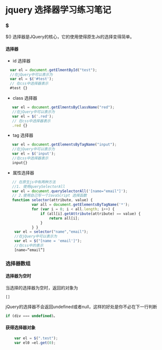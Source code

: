 # jquery 选择器学习练习笔记
### $
 $() 选择器是JQuery的核心，它的使用使得原生Js的选择变得简单。

####  选择器
  + id 选择器
```js
  var el = document.getElmentById("test");
  //在jQuery中可以表示为
  var el = $('#test');
  // 在css中选择器表示
  #test {}
```

  + class 选择器
```js
   var el = document.getElmentsByClassName("red");
   //在jQuery中可以表示为
   var el = $('.red');
   // 在css中选择器表示
   .red {}
```
   + tag 选择器
   
```js
   var el = document.getElementsByTagName("input");
   //在jQuery中可以表示为
   var el = $('input');
   //在css中选择器表示
   input{}
```
   + 属性选择器
   
```js
   // 在原生js中有两种方法
   //1. 使用querySelectorAll
   var el = document.querySelectorAll('[name="email"]');
   // 2.使用自己写一个JavaScript 选择函数
   function selector(attribute, value) {
            var all = document.getElementsByTagName('*');
            for (var i = 0; i < all.length; i++) {
                if (all[i].getAttribute(attribute) == value) {
                    return all[i];
                }
            } }
    var el = selector("name","email");
    //在jQuery中可以表示为
    var el = $("[name = 'email']");
    //在css中的表示
    [name=“email”]
```
    
### 选择器数组
#### 选择器为空时
当选择的选择器为空时，返回的对象为
```
[]
```
jQuery的选择器不会返回undefined或者null，这样的好处是你不必在下一行判断
```js
if (div === undefined)。
```
#### 获得选择器对象
```js
    var el = $(".test");
    var el0 =el.get(0);
```    